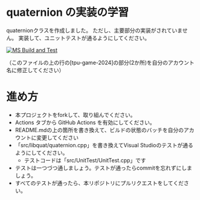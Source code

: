 # quaternion の実装の学習

quaternionクラスを作成しました。
ただし、主要部分の実装がされていません。
実装して、ユニットテストが通るようにしてください。

[![MS Build and Test](https://github.com/ebifry22/quaternion_study/actions/workflows/MsBuildAndTest.yml/badge.svg)](https://github.com/ebifry22/quaternion_study/actions/workflows/MsBuildAndTest.yml)

（このファイルの上の行の[tpu-game-2024]の部分(2か所)を自分のアカウント名に修正してください）

# 進め方
* 本プロジェクトをforkして、取り組んでください。
* Actions タブから GitHub Actions を有効にしてください。
* README.mdの上の箇所を書き換えて、ビルドの状態のバッチを自分のアカウントに変更してください
* 「src/libquat/quaternion.cpp」を書き換えてVisual Studioのテストが通るようにしてください。
  * テストコードは「src/UnitTest/UnitTest.cpp」です
* テストは一つづつ通しましょう。テストが通ったらcommitを忘れずにしましょう。
* すべてのテストが通ったら、本リポジトリにプルリクエストをしてください。
